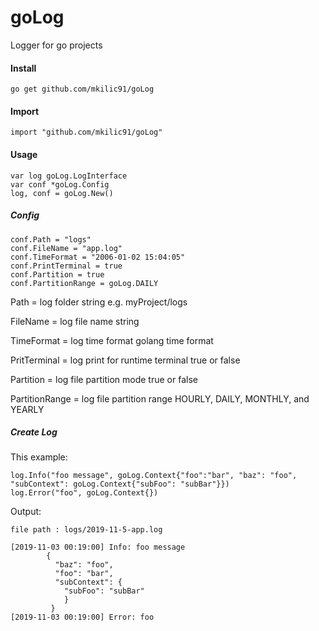 # goLog
Logger for go projects

#### **Install**

`go get github.com/mkilic91/goLog`

#### **Import**
   
    import "github.com/mkilic91/goLog"

#### **Usage**

    var log goLog.LogInterface
    var conf *goLog.Config
    log, conf = goLog.New()
    

##### Config
    conf.Path = "logs"
    conf.FileName = "app.log"
    conf.TimeFormat = "2006-01-02 15:04:05"
    conf.PrintTerminal = true
    conf.Partition = true
    conf.PartitionRange = goLog.DAILY
    
Path = log folder string e.g. myProject/logs

FileName = log file name string 

TimeFormat = log time format golang time format

PritTerminal = log print for runtime terminal true or false

Partition = log file partition mode true or false

PartitionRange = log file partition range HOURLY, DAILY, MONTHLY, and YEARLY


##### Create Log

This example:

    log.Info("foo message", goLog.Context{"foo":"bar", "baz": "foo", "subContext": goLog.Context{"subFoo": "subBar"}})
    log.Error("foo", goLog.Context{})
    
Output:

    file path : logs/2019-11-5-app.log

    [2019-11-03 00:19:00] Info: foo message
	        {
	          "baz": "foo",
	          "foo": "bar",
	          "subContext": {
	            "subFoo": "subBar"
	            }
	         }
    [2019-11-03 00:19:00] Error: foo

